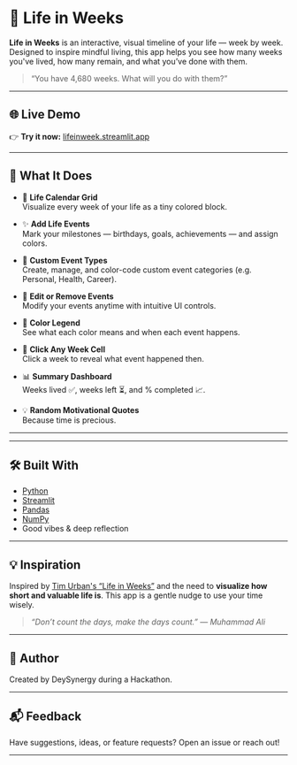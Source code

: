 # 🧬 Life in Weeks

**Life in Weeks** is an interactive, visual timeline of your life — week by week. Designed to inspire mindful living, this app helps you see how many weeks you've lived, how many remain, and what you’ve done with them.

> “You have 4,680 weeks. What will you do with them?”

---

## 🌐 Live Demo

👉 **Try it now:** [lifeinweek.streamlit.app](https://lifeinweek.streamlit.app/)

---

## 🚀 What It Does

- 📆 **Life Calendar Grid**  
  Visualize every week of your life as a tiny colored block.

- ✨ **Add Life Events**  
  Mark your milestones — birthdays, goals, achievements — and assign colors.

- 🧩 **Custom Event Types**  
  Create, manage, and color-code custom event categories (e.g. Personal, Health, Career).

- 🔄 **Edit or Remove Events**  
  Modify your events anytime with intuitive UI controls.

- 🎨 **Color Legend**  
  See what each color means and when each event happens.

- 💬 **Click Any Week Cell**  
  Click a week to reveal what event happened then.

- 📊 **Summary Dashboard**  
  Weeks lived ✅, weeks left ⏳, and % completed 📈.

- 💡 **Random Motivational Quotes**  
  Because time is precious.

---

---

## 🛠️ Built With

- [Python](https://www.python.org/)
- [Streamlit](https://streamlit.io/)
- [Pandas](https://pandas.pydata.org/)
- [NumPy](https://numpy.org/)
- Good vibes & deep reflection

---

## 💡 Inspiration

Inspired by [Tim Urban's “Life in Weeks”](https://waitbutwhy.com/2014/05/life-weeks.html) and the need to **visualize how short and valuable life is**. This app is a gentle nudge to use your time wisely.

> _“Don’t count the days, make the days count.” — Muhammad Ali_

---

## 👤 Author

Created by DeySynergy during a Hackathon.

---

## 📬 Feedback

Have suggestions, ideas, or feature requests? Open an issue or reach out!

---

